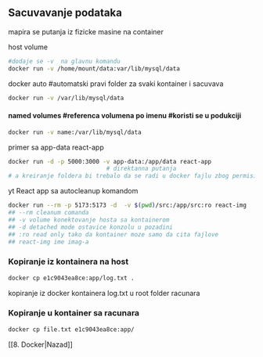 ## Sacuvavanje podataka
mapira se putanja iz fizicke masine na container

host volume
```bash
#dodaje se -v  na glavnu komandu
docker run -v /home/mount/data:var/lib/mysql/data
```

docker auto #automatski pravi folder za svaki kontainer i sacuvava
```bash
docker run -v /var/lib/mysql/data
```

#### named volumes #referenca volumena po imenu #koristi se u podukciji
```zsh
docker run -v name:/var/lib/mysql/data
```

primer sa app-data react-app
```bash
docker run -d -p 5000:3000 -v app-data:/app/data react-app
							# direktanna putanja 
# a kreiranje foldera bi trebalo da se radi u docker fajlu zbog permisija, dok se ovde samo mapuje
```

yt React app sa autocleanup komandom
```bash
docker run --rm -p 5173:5173 -d  -v $(pwd)/src:/app/src:ro react-img
## --rm cleanum comanda 
## -v volume konektovanje hosta sa kontainerom
## -d detached mode ostavice konzolu u pozadini
## :ro read only tako da kontainer moze samo da cita fajlove 
## react-img ime imag-a
```

### Kopiranje iz kontainera na host
```bash
docker cp e1c9043ea8ce:app/log.txt .
```
kopiranje iz docker kontainera log.txt u root folder racunara

### Kopiranje u kontainer sa racunara
```bash
docker cp file.txt e1c9043ea8ce:app/
```


[[8. Docker|Nazad]] 